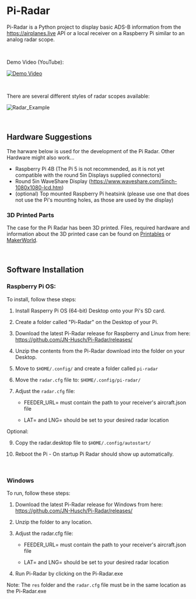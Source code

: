 # Pi-Radar

Pi-Radar is a Python project to display basic ADS-B information from the https://airplanes.live API or a local receiver on a Raspberry Pi similar to an analog radar scope.

</br>

Demo Video (YouTube):

[![Demo Video](https://img.youtube.com/vi/5sONIVzjySY/0.jpg)](https://www.youtube.com/watch?v=5sONIVzjySY)

</br>

There are several different styles of radar scopes available:

![Radar_Example](https://github.com/JN-Husch/Pi-Radar/assets/156305491/3c46a59e-bdc7-491c-96d8-f99feeb98f57)


</br>

## Hardware Suggestions

The harware below is used for the development of the Pi Radar. Other Hardware might also work...

- Raspberry Pi 4B (The Pi 5 is not recommended, as it is not yet compatible with the round 5in Displays supplied connectors)
- Round 5in WaveShare Display (https://www.waveshare.com/5inch-1080x1080-lcd.htm)
- (optional) Top mounted Raspberry Pi heatsink (please use one that does not use the Pi's mounting holes, as those are used by the display)


### 3D Printed Parts

The case for the Pi Radar has been 3D printed. Files, required hardware and information about the 3D printed case can be found on [Printables](https://www.printables.com/model/847901-wall-mounted-case-for-round-waveshare-5in-display) or [MakerWorld](https://makerworld.com/en/models/433318#profileId-338029).

</br>

## Software Installation

### Raspberry Pi OS:

To install, follow these steps:

1. Install Rasperry Pi OS (64-bit) Desktop onto your Pi's SD card.

2. Create a folder called "Pi-Radar" on the Desktop of your Pi.

3. Download the latest Pi-Radar release for Raspberry and Linux from here: https://github.com/JN-Husch/Pi-Radar/releases/

4. Unzip the contents from the Pi-Radar download into the folder on your Desktop.

5. Move to `$HOME/.config/` and create a folder called `pi-radar`

7. Move the `radar.cfg` file to: `$HOME/.config/pi-radar/`

8. Adjust the `radar.cfg` file:

   - FEEDER_URL= must contain the path to your receiver's aircraft.json file

   - LAT= and LNG= should be set to your desired radar location

Optional:

9. Copy the radar.desktop file to `$HOME/.config/autostart/`

10. Reboot the Pi - On startup Pi Radar should show up automatically.


</br>

### Windows

To run, follow these steps:

1. Download the latest Pi-Radar release for Windows from here: https://github.com/JN-Husch/Pi-Radar/releases/

2. Unzip the folder to any location.

3. Adjust the radar.cfg file:

   - FEEDER_URL= must contain the path to your receiver's aircraft.json file

   - LAT= and LNG= should be set to your desired radar location

4. Run Pi-Radar by clicking on the Pi-Radar.exe

Note: The `res` folder and the `radar.cfg` file must be in the same location as the Pi-Radar.exe
